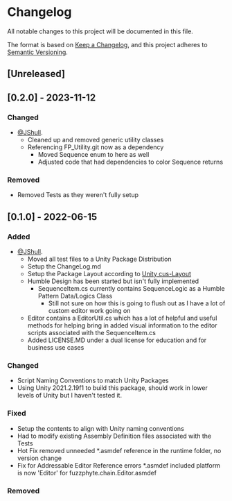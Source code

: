 # Changelog

All notable changes to this project will be documented in this file.

The format is based on [Keep a Changelog](https://keepachangelog.com/en/1.0.0/),
and this project adheres to [Semantic Versioning](https://semver.org/spec/v2.0.0.html).

## [Unreleased]

## [0.2.0] - 2023-11-12

### Changed

- [@JShull](https://github.com/jshull).
  - Cleaned up and removed generic utility classes
  - Referencing FP_Utility.git now as a dependency
    - Moved Sequence enum to here as well
    - Adjusted code that had dependencies to color Sequence returns

### Removed

- Removed Tests as they weren't fully setup

## [0.1.0] - 2022-06-15

### Added

- [@JShull](https://github.com/jshull).
  - Moved all test files to a Unity Package Distribution
  - Setup the ChangeLog.md
  - Setup the Package Layout according to [Unity cus-Layout](https://docs.unity3d.com/Manual/cus-layout.html)
  - Humble Design has been started but isn't fully implemented
    - SequenceItem.cs currently contains SequenceLogic as a Humble Pattern Data/Logics Class
      - Still not sure on how this is going to flush out as I have a lot of custom editor work going on
  - Editor contains a EditorUtil.cs which has a lot of helpful and useful methods for helping bring in added visual information to the editor scripts associated with the SequenceItem.cs
  - Added LICENSE.MD under a dual license for education and for business use cases

### Changed

- Script Naming Conventions to match Unity Packages
- Using Unity 2021.2.19f1 to build this package, should work in lower levels of Unity but I haven't tested it.

### Fixed

- Setup the contents to align with Unity naming conventions
- Had to modify existing Assembly Definition files associated with the Tests
- Hot Fix removed unneeded *.asmdef reference in the runtime folder, no version change
- Fix for Addressable Editor Reference errors *.asmdef included platform is now 'Editor' for fuzzphyte.chain.Editor.asmdef

### Removed
